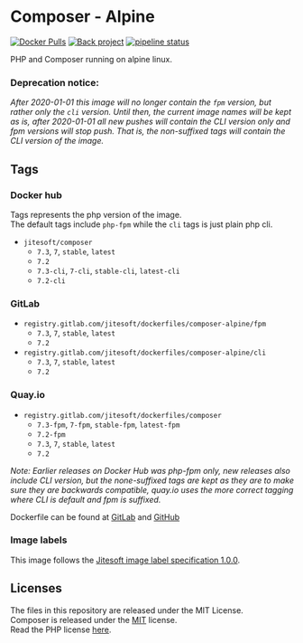 # Composer - Alpine

[![Docker Pulls](https://img.shields.io/docker/pulls/jitesoft/composer.svg)](https://hub.docker.com/r/jitesoft/composer)
[![Back project](https://img.shields.io/badge/Open%20Collective-Tip%20the%20devs!-blue.svg)](https://opencollective.com/jitesoft-open-source)
[![pipeline status](https://gitlab.com/jitesoft/dockerfiles/composer-alpine/badges/master/pipeline.svg)](https://gitlab.com/jitesoft/dockerfiles/composer-alpine/commits/master)

PHP and Composer running on alpine linux.

### Deprecation notice:

_After 2020-01-01 this image will no longer contain the `fpm` version, but rather only the `cli` version. Until then, the 
current image names will be kept as is, after 2020-01-01 all new pushes will contain the CLI version only and fpm versions
will stop push. That is, the non-suffixed tags will contain the CLI version of the image._

## Tags

### Docker hub

Tags represents the php version of the image.  
The default tags include `php-fpm` while the `cli` tags is just plain php cli.

* `jitesoft/composer`
  * `7.3`, `7`, `stable`, `latest`
  * `7.2`
  * `7.3-cli`, `7-cli`, `stable-cli`, `latest-cli`
  * `7.2-cli`

### GitLab

* `registry.gitlab.com/jitesoft/dockerfiles/composer-alpine/fpm`
  * `7.3`, `7`, `stable`, `latest`
  * `7.2`
* `registry.gitlab.com/jitesoft/dockerfiles/composer-alpine/cli`
  * `7.3`, `7`, `stable`, `latest`
  * `7.2`

### Quay.io

* `registry.gitlab.com/jitesoft/dockerfiles/composer`
  * `7.3-fpm`, `7-fpm`, `stable-fpm`, `latest-fpm`
  * `7.2-fpm`
  * `7.3`, `7`, `stable`, `latest`
  * `7.2`

_Note: Earlier releases on Docker Hub was php-fpm only, new releases also include CLI version, 
but the none-suffixed tags are kept as they are to make sure they are backwards compatible, quay.io uses the 
more correct tagging where CLI is default and fpm is suffixed._

Dockerfile can be found at [GitLab](https://gitlab.com/jitesoft/dockerfiles/composer-alpine) and [GitHub](https://github.com/Johannestegner/docker-composer-alpine/blob/master/Dockerfile)

### Image labels

This image follows the [Jitesoft image label specification 1.0.0](https://gitlab.com/snippets/1866155).

## Licenses

The files in this repository are released under the MIT License.  
Composer is released under the [MIT](https://github.com/composer/composer/blob/master/LICENSE) license.  
Read the PHP license [here](https://www.php.net/license/index.php).  

